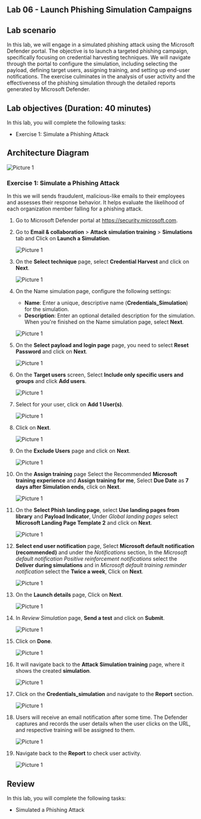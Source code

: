 ## Lab 06 - Launch Phishing Simulation Campaigns

## Lab scenario

In this lab, we will engage in a simulated phishing attack using the Microsoft Defender portal. The objective is to launch a targeted phishing campaign, specifically focusing on credential harvesting techniques. We will navigate through the portal to configure the simulation, including selecting the payload, defining target users, assigning training, and setting up end-user notifications. The exercise culminates in the analysis of user activity and the effectiveness of the phishing simulation through the detailed reports generated by Microsoft Defender.

## Lab objectives (Duration: 40 minutes)


In this lab, you will complete the following tasks:
- Exercise 1: Simulate a Phishing Attack

## Architecture Diagram

![Picture 1](../Media/lab6-arch.png)

### Exercise 1: Simulate a Phishing Attack

In this we will sends fraudulent, malicious-like emails to their employees and assesses their response behavior. It helps evaluate the likelihood of each organization member falling for a phishing attack.

1. Go to Microsoft Defender portal at https://security.microsoft.com.

1. Go to **Email & collaboration** > **Attack simulation training** > **Simulations** tab and Click on **Launch a Simulation**.

      ![Picture 1](../Media/image_18.png)
   
1. On the **Select technique** page, select **Credential Harvest** and click on **Next**.

      ![Picture 1](../Media/image_19.png)
   
1. On the Name simulation page, configure the following settings:

   - **Name**: Enter a unique, descriptive name (**Credentials_Simulation**) for the simulation.
   - **Description**: Enter an optional detailed description for the simulation.
  When you're finished on the Name simulation page, select **Next**.

   ![Picture 1](../Media/image_20.png)

1. On the **Select payload and login page** page, you need to select **Reset Password** and click on **Next**.

      ![Picture 1](../Media/image_22.png)

1.  On the **Target users** screen, Select **Include only specific users and groups** and click **Add users**.

      ![Picture 1](../Media/image_23.png)

1.  Select for your user, click on **Add 1 User(s)**.

      ![Picture 1](../Media/image_24.png)

1. Click on **Next**.

      ![Picture 1](../Media/image_25.png)

1. On the **Exclude Users** page and click on **Next**.

      ![Picture 1](../Media/image_26.png)

1.  On the **Assign training** page Select the Recommended **Microsoft training experience** and **Assign training for me**, Select **Due Date** as **7 days after Simulation ends**, click on **Next**.

      ![Picture 1](../Media/image_27.png)

1. On the **Select Phish landing page**, select **Use landing pages from library** and **Payload Indicator**, Under *Global landing pages* select **Microsoft Landing Page Template 2** and click on **Next**.

      ![Picture 1](../Media/image_28.png)

1.  **Select end user notification** page, Select **Microsoft default notification (recommended)** and under the *Notifications* section, In the  *Microsoft default notification Positive reinforcement notifications* select the **Deliver during simulations** and in *Microsoft default training reminder notification* select the **Twice a week**, Click on **Next**.

      ![Picture 1](../Media/image_29.png)

1. On the **Launch details** page, Click on **Next**.

      ![Picture 1](../Media/image_31.png)

1. In *Review Simulation* page, **Send a test** and click on **Submit**.

      ![Picture 1](../Media/image_32.png)

1. Click on **Done**.

      ![Picture 1](../Media/image_33.png)

1. It will navigate back to the **Attack Simulation training** page, where it shows the created **simulation**.

      ![Picture 1](../Media/image_34.png)

1. Click on the **Credentials_simulation** and navigate to the **Report** section.

      ![Picture 1](../Media/image_39.png)

1. Users will receive an email notification after some time. The Defender captures and records the user details when the user clicks on the URL, and respective training will be assigned to them.

      ![Picture 1](../Media/image_38.png)

1. Navigate back to the **Report** to check user activity.

      ![Picture 1](../Media/image_40.png) 

## Review
In this lab, you will complete the following tasks:
- Simulated a Phishing Attack
   
